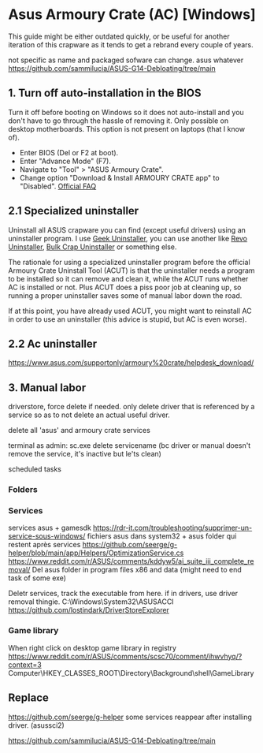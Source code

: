 # Asus Armoury Crate (AC) [Windows]

This guide might be either outdated quickly, or be useful for another iteration of this crapware as it tends to get a rebrand every couple of years.

not specific as name and packaged sofware can change. asus whatever
https://github.com/sammilucia/ASUS-G14-Debloating/tree/main

## 1. Turn off auto-installation in the BIOS 

Turn it off before booting on Windows so it does not auto-install and you don't have to go through the hassle of removing it.
Only possible on desktop motherboards.
This option is not present on laptops (that I know of).

- Enter BIOS (Del or F2 at boot).
- Enter "Advance Mode" (F7).
- Navigate to "Tool" > "ASUS Armoury Crate".
- Change option "Download & Install ARMOURY CRATE app" to "Disabled".
[Official FAQ](https://rog.asus.com/support/FAQ/1043788)

## 2.1 Specialized uninstaller

Uninstall all ASUS crapware you can find (except useful drivers) using an uninstaller program.
I use [Geek Uninstaller](https://geekuninstaller.com/), you can use another like [Revo Uninstaller](https://www.revouninstaller.com/), [Bulk Crap Uninstaller](https://www.bcuninstaller.com/) or something else.

The rationale for using a specialized uninstaller program before the official Armoury Crate Uninstall Tool (ACUT) is that the uninstaller needs a program to be installed so it can remove and clean it, while the ACUT runs whether AC is installed or not.
Plus ACUT does a piss poor job at cleaning up, so running a proper uninstaller saves some of manual labor down the road.

If at this point, you have already used ACUT, you might want to reinstall AC in order to use an uninstaller (this advice is stupid, but AC is even worse).

## 2.2 Ac uninstaller

https://www.asus.com/supportonly/armoury%20crate/helpdesk_download/

## 3. Manual labor

driverstore, force delete if needed. only delete driver that is referenced by a service so as to not delete an actual useful driver.

delete all 'asus' and armoury crate services

terminal as admin:
sc.exe delete servicename
(bc driver or manual doesn't remove the service, it's inactive but le'ts clean)

scheduled tasks

### Folders

### Services
services asus + gamesdk https://rdr-it.com/troubleshooting/supprimer-un-service-sous-windows/
fichiers asus dans system32 + asus folder  qui restent après services
https://github.com/seerge/g-helper/blob/main/app/Helpers/OptimizationService.cs
https://www.reddit.com/r/ASUS/comments/kddyw5/ai_suite_iii_complete_removal/
Del asus folder in program files x86 and data (might need to end task of some exe)

Deletr services, track the executable from here. if in drivers, use driver removal thingie.
C:\Windows\System32\ASUSACCI
https://github.com/lostindark/DriverStoreExplorer

### Game library

When right click on desktop
game library in registry https://www.reddit.com/r/ASUS/comments/scsc70/comment/ihwvhyq/?context=3 Computer\HKEY_CLASSES_ROOT\Directory\Background\shell\GameLibrary

## Replace
https://github.com/seerge/g-helper
some services reappear after installing driver. (asussci2)

https://github.com/sammilucia/ASUS-G14-Debloating/tree/main
